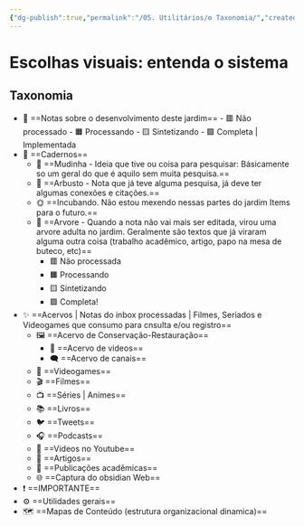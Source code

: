 ```yaml
---
{"dg-publish":true,"permalink":"/05. Utilitários/⚙️ Taxonomia/","created":"2023-03-14T16:30:40.756-03:00","updated":"2023-03-21T09:54:08.447-03:00"}
---
```


# Escolhas visuais: entenda o sistema
##  Taxonomia

- 💭️ ==Notas sobre o desenvolvimento deste jardim==
		- 🟥️ Não processado
		- 🟧️️ Processando
		- 🟨️ Sintetizando
		- 🟩️️ Completa | Implementada
- 📝️ ==Cadernos==
	- 🌱️ ==Mudinha - Ideia que tive ou coisa para pesquisar: Básicamente so um geral do que é aquilo sem muita pesquisa.==
	- 🌿️ ==Arbusto - Nota que já teve alguma pesquisa, já deve ter algumas conexões e citações.==
	- 🌞️ ==Incubando. Não estou mexendo nessas partes do jardim Items para o futuro.==
	- 🌲️ ==Arvore - Quando a nota não vai mais ser editada, virou uma arvore adulta no jardim. Geralmente são textos que já viraram alguma outra coisa (trabalho acadêmico, artigo, papo na mesa de buteco, etc)==
		- 🟥️ Não processada
		- 🟧️️ Processando
		- 🟨️ Sintetizando
		- 🟩️️ Completa!
- ✨ ==Acervos | Notas do inbox processadas | Filmes, Seriados e Videogames que consumo para cnsulta e/ou registro==
	- 🖼️ ==Acervo de Conservação-Restauração==
		- 🎥️ ==Acervo de videos==
		- 🗨️ ==Acervo de canais==
	- 👾 ==Videogames==
	- 🎬 ==Filmes==
	- 📺 ==Séries | Animes==
	- 📚️ ==Livros==
	- 🐦️ ==Tweets==
	- 🎧️ ==Podcasts==
	- 🎥️ ==Videos no Youtube==
	- 📰️ ==Artigos==
	- 📜️ ==Publicações acadêmicas==
	- 🌐 ==Captura do obsidian Web==
- ❗️ ==IMPORTANTE==
- ⚙️ ==Utilidades gerais==
- 🗺️ ==Mapas de Conteúdo (estrutura organizacional dinamica)==






